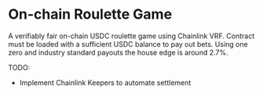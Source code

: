 # On-chain Roulette Game

A verifiably fair on-chain USDC roulette game using Chainlink VRF.
Contract must be loaded with a sufficient USDC balance to pay out bets.
Using one zero and industry standard payouts the house edge is around 2.7%.

TODO:

-   Implement Chainlink Keepers to automate settlement
